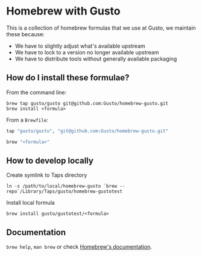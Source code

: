 # Homebrew with Gusto

This is a collection of homebrew formulas that we use at Gusto, we maintain these because:
* We have to slightly adjust what's available upstream
* We have to lock to a version no longer available upstream
* We have to distribute tools without generally available packaging

## How do I install these formulae?

From the command line:

```shell
brew tap gusto/gusto git@github.com:Gusto/homebrew-gusto.git
brew install <formula>
```

From a `Brewfile`:

```ruby
tap "gusto/gusto", "git@github.com:Gusto/homebrew-gusto.git"

brew "<formula>"
```

## How to develop locally

Create symlink to Taps directory
```
ln -s /path/to/local/homebrew-gusto `brew --repo`/Library/Taps/gusto/homebrew-gustotest
```

Install local formula
```
brew install gusto/gustotest/<formula>
```


## Documentation

`brew help`, `man brew` or check [Homebrew's documentation](https://docs.brew.sh).
